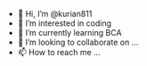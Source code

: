 - 👋 Hi, I’m @kurian811
- 👀 I’m interested in coding
- 🌱 I’m currently learning BCA
- 💞️ I’m looking to collaborate on ...
- 📫 How to reach me ...

<!---
kurian811/kurian811 is a ✨ special ✨ repository because its `README.md` (this file) appears on your GitHub profile.
You can click the Preview link to take a look at your changes.
--->
